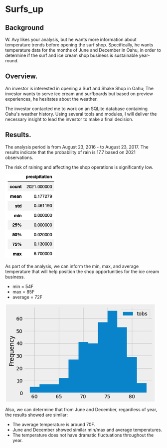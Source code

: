 # Surfs_up

## Background

W. Avy likes your analysis, but he wants more information about temperature trends before opening the surf shop. Specifically, he wants temperature data for the months of June and December in Oahu, in order to determine if the surf and ice cream shop business is sustainable year-round.

## Overview.

An investor is interested in opening a Surf and Shake Shop in Oahu; The investor wants to serve ice cream and surfboards but based on preview experiences, he hesitates about the weather. 

The investor contacted me to work on an SQLite database containing Oahu's weather history. Using several tools and modules, I will deliver the necessary insight to lead the investor to make a final decision.

## Results.

The analysis period is from August 23, 2016 - to August 23, 2017. The results indicate that the probability of rain is 17.7 based on 2021 observations.

The risk of raining and affecting the shop operations is significantly low.

![Chart1](Chart1.png)

As part of the analysis, we can inform the min, max, and average temperature that will help position the shop opportunities for the ice cream business.
- min = 54F
- max = 85F
- average = 72F

![Chart2](TempChart.png)

Also, we can determine that from June and December, regardless of year, the results showed are similar:

- The average temperature is around 70F.
- June and December showed similar min/max and average temperatures.
- The temperature does not have dramatic fluctuations throughout the year.
